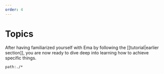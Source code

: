 ```yaml
---
order: 4
---
```


# Topics

After having familiarized yourself with Ema by following the [[tutorial|earlier section]], you are now ready to dive deep into learning how to achieve specific things.

```query
path:./*
```